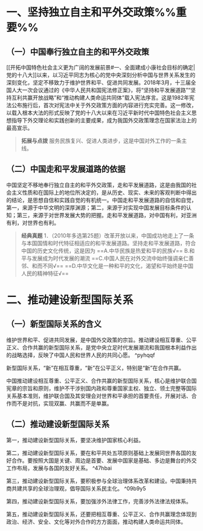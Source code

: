 # 一、坚持独立自主和平外交政策%%重要%%
## （一）中国奉行独立自主的和平外交政策
[[开拓中国特色社会主义更为广阔的发展前景#一、全面建成小康社会目标的确定|党的十八大]]以来，以习近平同志为核心的党中央深刻分析中国与世界关系发生的深刻变化，坚定不移致力于维护世界和平、促进共同发展。2018年3月，十三届全国人大一次会议通过的《中华人民共和国宪法修正案》，将“坚持和平发展道路”“坚持互利共赢开放战略”和“推动构建人类命运共同体”载入宪法序言。这是1982年宪法公布施行后，首次对宪法中关于外交政策方面的内容进行充实完善。这一修改，以载入根本大法的形式反映了党的十八大以来在习近平新时代中国特色社会主义思想指导下外交理论和实践创新的主要成果，成为我国外交政策理念在国家法治上的最高宣示。

>**拓展与点拨**
服务民族复兴、促进人类进步，这是中国对外工作的一条主线。
## （二）中国走和平发展道路的依据
中国坚定不移地奉行独立自主的和平外交政策，走和平发展道路，这是由我国的社会主义性质和在国际上的地位所决定的，是从历史、现实、未来的客观判断中得出的结论，是思想自信和实践自觉的有机统一。中国走和平发展道路的自信和自觉，第一，来源于中华文明的深厚渊源；第二，来源于对实现中国发展目标条件的认知；第三，来源于对世界发展大势的把握。走和平发展道路，对中国有利，对亚洲有利，对世界也有利。

>**经典真题**
1．（2010年多选第25题）改革开放以来，中国成功地走上了一条与本国国情和时代特征相适应的和平发展道路。坚持走和平发展道路，符合中国的历史文化传统，这是因为
==A.中华民族是热爱和平的民族√==
B.和平与发展成为时代发展的潮流
==C.中国人民在对外交流中始终强调亲仁善邻、和而不同√==
==D.中华文化是一种和平的文化，渴望和平始终是中国人民的精神特征√==
# 二、推动建设新型国际关系
## （一）新型国际关系的含义
维护世界和平、促进共同发展，是中国外交政策的宗旨。推动建设相互尊重、公平正义、合作共赢的新型国际关系，是党中央立足时代发展潮流和我国根本利益作出的战略选择，反映了中国人民和世界人民的共同心愿。 ^pyhqqf

新型国际关系，“新”在相互尊重，“新”在公平正义，特别是“新”在合作共赢。

中国推动建设相互尊重、公平正义、合作共赢的新型国际关系，核心是维护联合国宪章的宗旨和原则，维护不干涉别国内政和尊重国家主权、独立、领土完整等国际关系基本准则，维护联合国及其安理会对世界和平承担的首要责任，开展对话、合作而不是对抗，实现双赢、共赢而不是单赢。
## （二）推动建设新型国际关系
第一，推动建设新型国际关系，要坚决维护国家核心利益。

第二，推动建设新型国际关系，要在和平共处五项原则基础上发展同世界各国的友好合作。要按照大国是关键、周边是首要、发展中国家是基础、多边是舞台的外交工作布局，发展与各国的友好关系。 ^47hbai

第三，推动建设新型国际关系，要积极参与全球治理体系改革和建设。中国秉持共商共建共享的全球治理观，倡导国际关系民主化。 ^09b9y5

第四，推动建设新型国际关系，要加强涉外法律工作，完善涉外法律法规体系。

第五，推动建设新型国际关系，还要把相互尊重、公平正义、合作共赢理念体现到政治、经济、安全、文化等对外合作的方方面面，推动构建人类命运共同体。